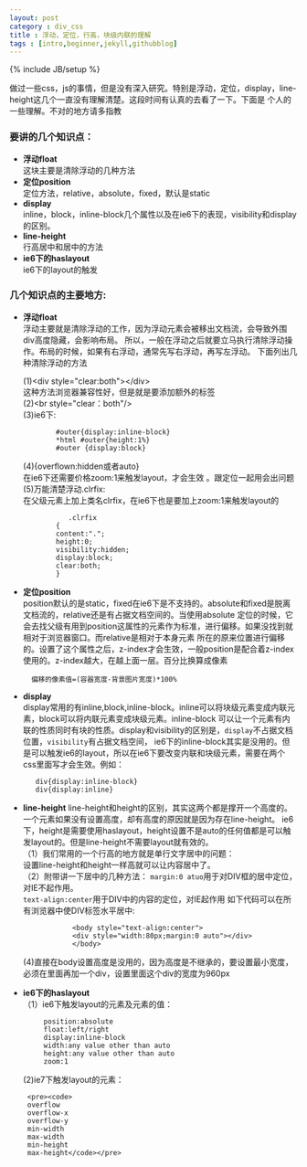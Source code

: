 ```yaml
---
layout: post
category : div_css
title : 浮动，定位，行高，块级内联的理解
tags : [intro,beginner,jekyll,githubblog]
---
```

{% include JB/setup %}

做过一些css，js的事情，但是没有深入研究。特别是浮动，定位，display，line-height这几个一直没有理解清楚。这段时间有认真的去看了一下。下面是
个人的一些理解。不对的地方请多指教


### 要讲的几个知识点：

- **浮动float**   
	这块主要是清除浮动的几种方法  
- **定位position**  
        定位方法，relative，absolute，fixed，默认是static
- **display**    
        inline，block，inline-block几个属性以及在ie6下的表现，visibility和display的区别。
- **line-height**    
        行高居中和居中的方法
- **ie6下的haslayout**        
         ie6下的layout的触发 
              
### 几个知识点的主要地方: 

- **浮动float**   
	 浮动主要就是清除浮动的工作，因为浮动元素会被移出文档流，会导致外围div高度隐藏，会影响布局。
	 所以，一般在浮动之后就要立马执行清除浮动操作。布局的时候，如果有右浮动，通常先写右浮动，再写左浮动。
	 下面列出几种清除浮动的方法 
	 
	 (1)&lt;div style="clear:both"&gt;&lt;/div&gt;   
	    这种方法浏览器兼容性好，但是就是要添加额外的标签   
	 (2)&lt;br  style="clear：both"/&gt;  
	 (3)ie6下:   
	          
	          #outer{display:inline-block}  
	          *html #outer{height:1%}  
	          #outer {display:block}   
	 (4){overflown:hidden或者auto}  
	   在ie6下还需要价格zoom:1来触发layout，才会生效 。跟定位一起用会出问题 
	 (5)万能清楚浮动.clrfix:  
	             在父级元素上加上类名clrfix，在ie6下也是要加上zoom:1来触发layout的  
	             
	             .clrfix
	          {
	          content:".";
	          height:0;
	          visibility:hidden;
	          display:block;
	          clear:both;
	          }
- **定位position**   
        position默认的是static，fixed在ie6下是不支持的。absolute和fixed是脱离文档流的，relative还是有占据文档空间的。当使用absolute
        定位的时候，它会去找父级有用到position这属性的元素作为标准，进行偏移。如果没找到就相对于浏览器窗口。而relative是相对于本身元素
        所在的原来位置进行偏移的。设置了这个属性之后，z-index才会生效，一般position是配合着z-index使用的。z-index越大，在越上面一层。百分比换算成像素
		
        偏移的像素值=(容器宽度-背景图片宽度)*100%	
- **display**  
         display常用的有inline,block,inline-block。inline可以将块级元素变成内联元素，block可以将内联元素变成块级元素。inline-block
         可以让一个元素有内联的性质同时有块的性质。display和visibility的区别是，`display`不占据文档位置，`visibility`有占据文档空间，
         ie6下的inline-block其实是没用的。但是可以触发ie6的layout，所以在ie6下要改变内联和块级元素，需要在两个css里面写才会生效。例如：

         div{display:inline-block}
         div{display:inline} 
- **line-height** 
         line-height和height的区别，其实这两个都是撑开一个高度的。一个元素如果没有设置高度，却有高度的原因就是因为存在line-height。
         ie6下，height是需要使用haslayout，height设置不是auto的任何值都是可以触发layout的。但是line-height不需要layout就有效的。  
            （1）我们常用的一个行高的地方就是单行文字居中的问题：    
                 设置line-height和height一样高就可以让内容居中了。  
            （2）附带讲一下居中的几种方法： 
                  `margin:0 atuo`用于对DIV框的居中定位，对IE不起作用。    
                  `text-align:center`用于DIV中的内容的定位，对IE起作用 
                  如下代码可以在所有浏览器中使DIV标签水平居中:  
                  
                  <body style="text-align:center">  
                  <div style="width:80px;margin:0 auto"></div>  
                  </body>   
	 (4)直接在body设置高度是没用的，因为高度是不继承的，要设置最小宽度，必须在里面再加一个div，设置里面这个div的宽度为960px  
- **ie6下的haslayout**  
          （1）ie6下触发layout的元素及元素的值：  
           
           position:absolute
           float:left/right
           display:inline-block
           width:any value other than auto
           height:any value other than auto
           zoom:1   
	 (2)ie7下触发layout的元素：  
	 
	   <pre><code>
	   overflow
	   overflow-x
	   overflow-y
	   min-width
	   max-width
	   min-height
	   max-height</code></pre>
	 
          
           
           
    
            
                         
                             
         

         
        

                     
         
         
          
        

       
	          
  
	         
	    
	   	 

      
      
    
